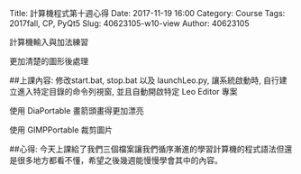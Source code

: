 Title: 計算機程式第十週心得
Date: 2017-11-19 16:00
Category: Course
Tags: 2017fall, CP,  PyQt5
Slug: 40623105-w10-view
Author: 40623105

 計算機輸入與加法練習
 
 更加清楚的圖形後處理

<!-- PELICAN_END_SUMMARY -->
##上課內容: 
修改start.bat, stop.bat 以及 launchLeo.py, 讓系統啟動時, 自行建立進入特定目錄的命令列視窗, 並且自動開啟特定 Leo Editor 專案

使用 DiaPortable 畫箭頭畫得更加漂亮

使用 GIMPPortable 裁剪圖片 


##心得:
今天上課給了我們三個檔案讓我們循序漸進的學習計算機的程式語法但還是很多地方都看不懂，希望之後幾週能慢慢學會其中的內容。
